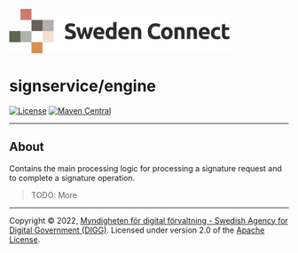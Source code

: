 ![Logo](../docs/images/sweden-connect.png)


# signservice/engine

[![License](https://img.shields.io/badge/License-Apache%202.0-blue.svg)](https://opensource.org/licenses/Apache-2.0) [![Maven Central](https://maven-badges.herokuapp.com/maven-central/se.swedenconnect.signservice/signservice-engine/badge.svg)](https://maven-badges.herokuapp.com/maven-central/se.swedenconnect.signservice/signservice-engine)

-----

## About

Contains the main processing logic for processing a signature request and to complete a signature operation.

> TODO: More

-----

Copyright &copy; 2022, [Myndigheten för digital förvaltning - Swedish Agency for Digital Government (DIGG)](http://www.digg.se). Licensed under version 2.0 of the [Apache License](http://www.apache.org/licenses/LICENSE-2.0).